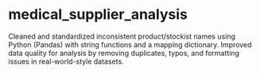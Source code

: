 # medical_supplier_analysis
Cleaned and standardized inconsistent product/stockist names using Python (Pandas) with string functions and a mapping dictionary.
Improved data quality for analysis by removing duplicates, typos, and formatting issues in real-world-style datasets.
